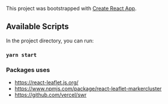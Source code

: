 This project was bootstrapped with [Create React App](https://github.com/facebook/create-react-app).

## Available Scripts

In the project directory, you can run:

### `yarn start`

### Packages uses

- https://react-leaflet.js.org/
- https://www.npmjs.com/package/react-leaflet-markercluster
- https://github.com/vercel/swr